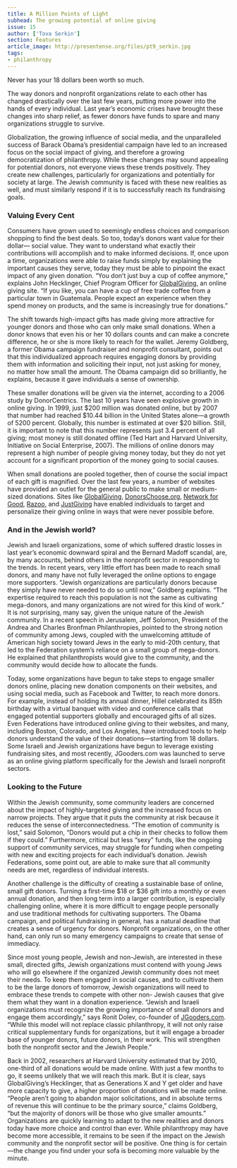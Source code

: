 ```yaml
---
title: A Million Points of Light
subhead: The growing potential of online giving
issue: 15
author: ['Tova Serkin']
section: Features
article_image: http://presentense.org/files/pt9_serkin.jpg
tags:
- philanthropy
---
```


<p>Never has your 18 dollars been   worth so much.</p>

<p>The way donors and   nonprofit organizations   relate to each other has changed drastically   over the last few years, putting more power   into the hands of every individual. Last   year&rsquo;s economic crises have brought these   changes into sharp relief, as fewer donors   have funds to spare and many organizations   struggle to survive.</p>

<p>Globalization, the growing influence of   social media, and the unparalleled success   of Barack Obama&rsquo;s presidential campaign   have led to an increased focus on the social   impact of giving, and therefore a growing   democratization of philanthropy. While   these changes may sound appealing for   potential donors, not everyone views these   trends positively. They create new challenges,   particularly for organizations and potentially   for society at large. The Jewish community   is faced with these new realities as well, and   must similarly respond if it is to successfully   reach its fundraising goals.</p>

### Valuing Every Cent

<p>Consumers have grown used to   seemingly endless choices and comparison   shopping to find the best deals. So too,   today&rsquo;s donors want value for their dollar&mdash;   social value. They want to understand what   exactly their contributions will accomplish   and to make informed decisions. If, once   upon a time, organizations were able to raise   funds simply by explaining the important   causes they serve, today they must be able   to pinpoint the exact impact of any given   donation. &ldquo;You don&rsquo;t just buy a cup of coffee   anymore,&rdquo; explains John Hecklinger, Chief   Program Officer for <a href="http://www.globalgiving.com/">GlobalGiving</a>, an   online giving site. &ldquo;If you like, you can have   a cup of free trade coffee from a particular   town in Guatemala. People expect an   experience when they spend money on   products, and the same is increasingly true   for donations.&rdquo;</p>

<p>The shift towards high-impact gifts   has made giving more attractive for younger   donors and those who can only make small   donations. When a donor knows that even   his or her 10 dollars counts and can make a   concrete difference, he or she is more likely   to reach for the wallet. Jeremy Goldberg, a   former Obama campaign fundraiser and   nonprofit consultant, points out that this   individualized approach requires engaging   donors by providing them with information   and soliciting their input, not just asking for   money, no matter how small the amount.   The Obama campaign did so brilliantly, he   explains, because it gave individuals a sense   of ownership.</p>

<p>These smaller donations will be given   via the internet, according to a 2006 study   by DonorCentrics. The last 10 years have   seen explosive growth in online giving.   In 1999, just $200 million was donated   online, but by 2007 that number had   reached $10.44 billion in the United   States alone&mdash;a growth of 5200 percent.   Globally, this number is estimated at over   $20 billion. Still, it is important to note   that this number represents just 3.4 percent   of all giving; most money is still donated   offline (Ted Hart and Harvard University,   Initiative on Social Enterprise, 2007). The   millions of online donors may represent   a high number of people giving money   today, but they do not yet account for a   significant proportion of the money going   to social causes.</p>

<p>When small donations are pooled   together, then of course the social impact   of each gift is magnified. Over the last few   years, a number of websites have provided   an outlet for the general public to make   small or medium-sized donations. Sites   like <a href="http://www.globalgiving.com/">GlobalGiving</a>, <a href="http://www.donorschoose.org/">DonorsChoose.org</a>,   <a href="http://www1.networkforgood.org/">Network for Good</a>, <a href="http://www.razoo.com/">Razoo</a>, and <a href="http://www.justgiving.com/">JustGiving</a>   have enabled individuals to target and   personalize their giving online in ways that   were never possible before.</p>

### And in the Jewish world?

<p>Jewish and Israeli organizations,   some of which suffered drastic losses in   last year&rsquo;s economic downward spiral   and the Bernard Madoff scandal, are,   by many accounts, behind others in the   nonprofit sector in responding to the   trends. In recent years, very little effort   has been made to reach small donors,   and many have not fully leveraged the   online options to engage more supporters.   &ldquo;Jewish organizations are particularly donors because they simply have never   needed to do so until now,&rdquo; Goldberg   explains. &ldquo;The expertise required to   reach this population is not the same   as cultivating mega-donors, and many   organizations are not wired for this   kind of work.&rdquo; It is not surprising, many   say, given the unique nature of the   Jewish community. In a recent speech   in Jerusalem, Jeff Solomon, President   of the Andrea and Charles Bronfman   Philanthropies, pointed to the strong   notion of community among Jews,   coupled with the unwelcoming attitude   of American high society toward Jews   in the early to mid-20th century, that   led to the Federation system&rsquo;s reliance   on a small group of mega-donors.   He explained that philanthropists   would give to the community, and the   community would decide how to allocate   the funds.</p>

<p>Today, some organizations have   begun to take steps to engage smaller   donors online, placing new donation   components on their websites, and   using social media, such as Facebook   and Twitter, to reach more donors. For   example, instead of holding its annual   dinner, Hillel celebrated its 85th birthday   with a virtual banquet with video and   conference calls that engaged potential   supporters globally and encouraged   gifts of all sizes. Even Federations have   introduced online giving to their websites,   and many, including Boston, Colorado,   and Los Angeles, have introduced tools   to help donors understand the value of   their donations&mdash;starting from 18 dollars.   Some Israeli and Jewish organizations   have begun to leverage existing   fundraising sites, and most recently,   JGooders.com was launched to serve as an   online giving platform specifically for the   Jewish and Israeli nonprofit sectors.</p>

### Looking to the Future

<p>Within the Jewish community, some   community leaders are concerned about   the impact of highly-targeted giving and   the increased focus on narrow projects.   They argue that it puts the community   at risk because it reduces the sense of   interconnectedness. &ldquo;The emotion of   community is lost,&rdquo; said Solomon, &ldquo;Donors   would put a chip in their checks to follow   them if they could.&rdquo; Furthermore, critical   but less &ldquo;sexy&rdquo; funds, like the ongoing   support of community services, may   struggle for funding when competing   with new and exciting projects for each   individual&rsquo;s donation. Jewish Federations,   some point out, are able to make sure that   all community needs are met, regardless of   individual interests.</p>

<p>Another challenge is the difficulty of   creating a sustainable base of online, small   gift donors. Turning a first-time $18 or $36   gift into a monthly or even annual donation,   and then long term into a larger contribution,   is especially challenging online, where it is   more difficult to engage people personally   and use traditional methods for cultivating   supporters. The Obama campaign, and   political fundraising in general, has a natural   deadline that creates a sense of urgency for   donors. Nonprofit organizations, on the   other hand, can only run so many emergency   campaigns to create that sense of immediacy.</p>

<p>Since most young people, Jewish and   non-Jewish, are interested in these small,   directed gifts, Jewish organizations must   contend with young Jews who will go   elsewhere if the organized Jewish community   does not meet their needs. To keep them   engaged in social causes, and to cultivate   them to be the large donors of tomorrow,   Jewish organizations will need to embrace   these trends to compete with other non-   Jewish causes that give them what they want   in a donation experience. &ldquo;Jewish and Israeli   organizations must recognize the growing   importance of small donors and engage them   accordingly,&rdquo; says Ronit Dolev, co-founder   of <a href="http://www.jgooders.com/">JGooders.com</a>. &ldquo;While this model will   not replace classic philanthropy, it will not   only raise critical supplementary funds for   organizations, but it will engage a broader   base of younger donors, future donors, in   their work. This will strengthen both the   nonprofit sector and the Jewish People.&rdquo;</p>

<p>Back in 2002, researchers at Harvard   University estimated that by 2010, one-third   of all donations would be made online. With   just a few months to go, it seems unlikely   that we will reach this mark. But it is clear,   says GlobalGiving&rsquo;s Hecklinger, that as   Generations X and Y get older and have   more capacity to give, a higher proportion of   donations will be made online. &ldquo;People aren&rsquo;t   going to abandon major solicitations, and in   absolute terms of revenue this will continue   to be the primary source,&rdquo; claims Goldberg,   &ldquo;but the majority of donors will be those   who give smaller amounts.&rdquo; Organizations   are quickly learning to adapt to the new   realities and donors today have more choice   and control than ever. While philanthropy   may have become more accessible, it remains   to be seen if the impact on the Jewish   community and the nonprofit sector will   be positive. One thing is for certain&mdash;the   change you find under your sofa is becoming   more valuable by the minute.</p>
